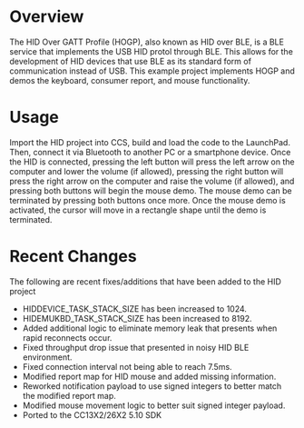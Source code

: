 Overview
========

The HID Over GATT Profile (HOGP), also known as HID over BLE, is a BLE service that implements the USB HID protol through BLE. This allows for the development of HID devices that use BLE as its standard form of communication instead of USB. This example project implements HOGP and demos the keyboard, consumer report, and mouse functionality. 

Usage
================

Import the HID project into CCS, build and load the code to the LaunchPad. Then, connect it via Bluetooth to another PC or a smartphone device. Once the HID is connected, pressing the left button will press the left arrow on the computer and lower the volume (if allowed), pressing the right button will press the right arrow on the computer and raise the volume (if allowed), and pressing both buttons will begin the mouse demo. The mouse demo can be terminated by pressing both buttons once more. Once the mouse demo is activated, the cursor will move in a rectangle shape until the demo is terminated.

Recent Changes
================

The following are recent fixes/additions that have been added to the HID project

* HIDDEVICE_TASK_STACK_SIZE has been increased to 1024.
* HIDEMUKBD_TASK_STACK_SIZE has been increased to 8192.
* Added additional logic to eliminate memory leak that presents when rapid reconnects occur.
* Fixed throughput drop issue that presented in noisy HID BLE environment.
* Fixed connection interval not being able to reach 7.5ms.
* Modified report map for HID mouse and added missing information.
* Reworked notification payload to use signed integers to better match the modified report map.
* Modified mouse movement logic to better suit signed integer payload.
* Ported to the CC13X2/26X2 5.10 SDK
